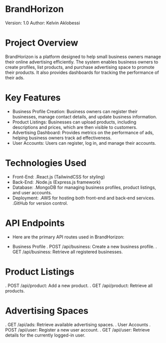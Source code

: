 # BrandHorizon
Version: 1.0
Author: Kelvin Aklobessi

# Project Overview
BrandHorizon is a platform designed to help small business owners manage their online advertising efficiently. The system enables business owners to create profiles, list products, and purchase advertising space to promote their products. It also provides dashboards for tracking the performance of their ads.

# Key Features
* Business Profile Creation: Business owners can register their businesses, manage contact details, and update business information.
* Product Listings: Businesses can upload products, including descriptions and prices, which are then visible to customers.
* Advertising Dashboard: Provides metrics on the performance of ads, helping business owners track ad effectiveness.
* User Accounts: Users can register, log in, and manage their accounts.

# Technologies Used
* Front-End:
.React.js (TailwindCSS for styling)
* Back-End:
.Node.js (Express.js framework)
* Database:
.MongoDB for managing business profiles, product listings, and user accounts.
* Deployment:
.AWS for hosting both front-end and back-end services.
.GitHub for version control.

# API Endpoints
* Here are the primary API routes used in BrandHorizon:

* Business Profile
. POST /api/business: Create a new business profile.
. GET /api/business: Retrieve all registered businesses.
# Product Listings
. POST /api/product: Add a new product.
. GET /api/product: Retrieve all products.
# Advertising Spaces
. GET /api/ads: Retrieve available advertising spaces.
. User Accounts
. POST /api/user: Register a new user account.
. GET /api/user: Retrieve details for the currently logged-in user.
